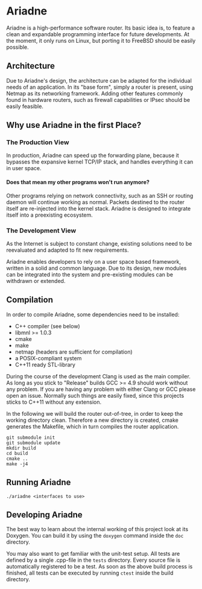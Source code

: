
# Ariadne

Ariadne is a high-performance software router.
Its basic idea is, to feature a clean and expandable programming interface for future developments.
At the moment, it only runs on Linux, but porting it to FreeBSD should be easily possible.

## Architecture

Due to Ariadne's design, the architecture can be adapted for the individual needs of an application.
In its "base form", simply a router is present, using Netmap as its networking framework.
Adding other features commonly found in hardware routers, such as firewall capabilities
or IPsec should be easily feasible.

## Why use Ariadne in the first Place?

### The Production View

In production, Ariadne can speed up the forwarding plane, because it bypasses the
expansive kernel TCP/IP stack, and handles everything it can in user space.

#### Does that mean my other programs won't run anymore?

Other programs relying on network connectivity, such as an SSH or routing daemon
will continue working as normal.
Packets destined to the router itself are re-injected into the kernel stack.
Ariadne is designed to integrate itself into a preexisting ecosystem.

### The Development View

As the Internet is subject to constant change, existing solutions need to be
reevaluated and adapted to fit new requirements.

Ariadne enables developers to rely on a user space based framework, written in
a solid and common language. Due to its design, new modules can be integrated
into the system and pre-existing modules can be withdrawn or extended.

## Compilation

In order to compile Ariadne, some dependencies need to be installed:
* C++ compiler (see below)
* libmnl >= 1.0.3
* cmake
* make
* netmap (headers are sufficient for compilation)
* a POSIX-compliant system
* C++11 ready STL-library

During the course of the development Clang is used as the main compiler.
As long as you stick to "Release" builds GCC >= 4.9 should work without any problem.
If you are having any problem with either Clang or GCC please open an issue.
Normally such things are easily fixed, since this projects sticks to C++11 without any extension.

In the following we will build the router out-of-tree, in order to keep the
working directory clean. Therefore a new directory is created, cmake
generates the Makefile, which in turn compiles the router application.

~~~{.sh}
git submodule init
git submodule update
mkdir build
cd build
cmake ..
make -j4
~~~

## Running Ariadne

~~~{.sh}
./ariadne <interfaces to use>
~~~

## Developing Ariadne

The best way to learn about the internal working of this project look at its Doxygen.
You can build it by using the `doxygen` command inside the `doc` directory.

You may also want to get familiar with the unit-test setup.
All tests are defined by a single .cpp-file in the `tests` directory.
Every source file is automatically registered to be a test.
As soon as the above build process is finished, all tests can be executed by running `ctest` inside the build directory.
